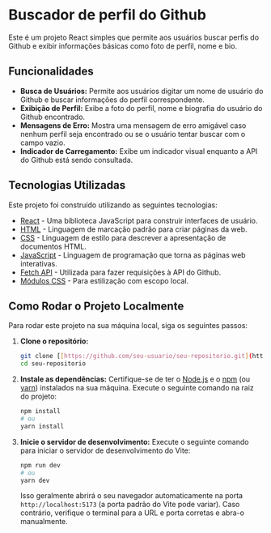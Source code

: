 # Buscador de perfil do Github

Este é um projeto React simples que permite aos usuários buscar perfis do Github e exibir informações básicas como foto de perfil, nome e bio.

## Funcionalidades

* **Busca de Usuários:** Permite aos usuários digitar um nome de usuário do Github e buscar informações do perfil correspondente.
* **Exibição de Perfil:** Exibe a foto do perfil, nome e biografia do usuário do Github encontrado.
* **Mensagens de Erro:** Mostra uma mensagem de erro amigável caso nenhum perfil seja encontrado ou se o usuário tentar buscar com o campo vazio.
* **Indicador de Carregamento:** Exibe um indicador visual enquanto a API do Github está sendo consultada.

## Tecnologias Utilizadas

Este projeto foi construído utilizando as seguintes tecnologias:

* [React](https://react.dev/) - Uma biblioteca JavaScript para construir interfaces de usuário.
* [HTML](https://developer.mozilla.org/en-US/docs/Web/HTML) - Linguagem de marcação padrão para criar páginas da web.
* [CSS](https://developer.mozilla.org/en-US/docs/Web/CSS) - Linguagem de estilo para descrever a apresentação de documentos HTML.
* [JavaScript](https://developer.mozilla.org/en-US/docs/Web/JavaScript) - Linguagem de programação que torna as páginas web interativas.
* [Fetch API](https://developer.mozilla.org/en-US/docs/Web/API/Fetch_API) - Utilizada para fazer requisições à API do Github.
* [Módulos CSS](https://create-react-app.dev/docs/adding-a-css-modules-stylesheet/) - Para estilização com escopo local.

## Como Rodar o Projeto Localmente

Para rodar este projeto na sua máquina local, siga os seguintes passos:

1.  **Clone o repositório:**
    ```bash
    git clone [[https://github.com/seu-usuario/seu-repositorio.git](https://github.com/seu-usuario/seu-repositorio.git)]
    cd seu-repositorio
    ```

2.  **Instale as dependências:**
    Certifique-se de ter o [Node.js](https://nodejs.org/) e o [npm](https://www.npmjs.com/) (ou [yarn](https://yarnpkg.com/)) instalados na sua máquina. Execute o seguinte comando na raiz do projeto:

    ```bash
    npm install
    # ou
    yarn install
    ```

3.  **Inicie o servidor de desenvolvimento:**
    Execute o seguinte comando para iniciar o servidor de desenvolvimento do Vite:

    ```bash
    npm run dev
    # ou
    yarn dev
    ```

    Isso geralmente abrirá o seu navegador automaticamente na porta `http://localhost:5173` (a porta padrão do Vite pode variar). Caso contrário, verifique o terminal para a URL e porta corretas e abra-o manualmente.
